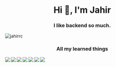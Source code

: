 <h1 align="center">Hi 👋, I'm Jahir</h1>
<h3 align="center">I like backend so much.</h3>

<img align="center" src="https://github-readme-stats.vercel.app/api/top-langs?username=jahirrc&show_icons=true&locale=en&layout=compact" alt="jahirrc" />

<h3 align="center">All my learned things</h3>

<img align="left" src="https://img.shields.io/badge/css3-%231572B6.svg?style=for-the-badge&logo=css3&logoColor=white">
<img align="left" src="https://img.shields.io/badge/html5-%23E34F26.svg?style=for-the-badge&logo=html5&logoColor=white">
<img align="left" src="https://img.shields.io/badge/javascript-%23323330.svg?style=for-the-badge&logo=javascript&logoColor=%23F7DF1E">

<img align="left" src="https://img.shields.io/badge/c%23-%23239120.svg?style=for-the-badge&logo=c-sharp&logoColor=white">
<img align="left" src="https://img.shields.io/badge/php-%23777BB4.svg?style=for-the-badge&logo=php&logoColor=white">
<img align="left" src="https://img.shields.io/badge/java-%23ED8B00.svg?style=for-the-badge&logo=openjdk&logoColor=white">

<img align="left" src="https://img.shields.io/badge/mysql-%2300f.svg?style=for-the-badge&logo=mysql&logoColor=white">
